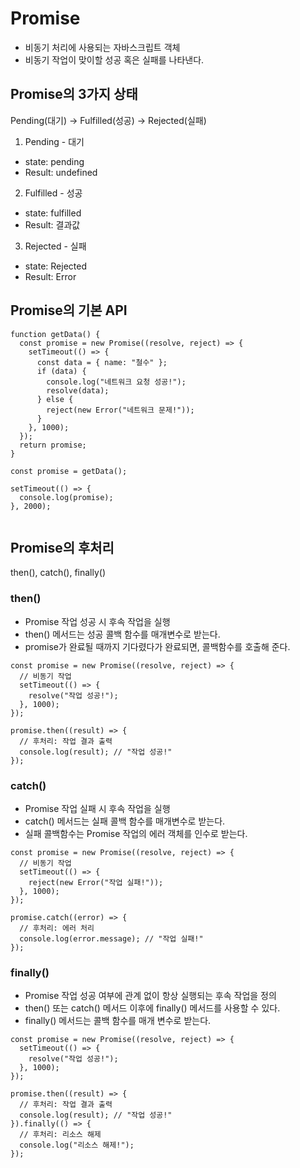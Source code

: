 # Promise

- 비동기 처리에 사용되는 자바스크립트 객체
- 비동기 작업이 맞이할 성공 혹은 실패를 나타낸다.

## Promise의 3가지 상태

Pending(대기) -> Fulfilled(성공) -> Rejected(실패)

1. Pending - 대기

- state: pending
- Result: undefined

2. Fulfilled - 성공

- state: fulfilled
- Result: 결과값

3. Rejected - 실패

- state: Rejected
- Result: Error

## Promise의 기본 API

```
function getData() {
  const promise = new Promise((resolve, reject) => {
    setTimeout(() => {
      const data = { name: "철수" };
      if (data) {
        console.log("네트워크 요청 성공!");
        resolve(data);
      } else {
        reject(new Error("네트워크 문제!"));
      }
    }, 1000);
  });
  return promise;
}

const promise = getData();

setTimeout(() => {
  console.log(promise);
}, 2000);


```

## Promise의 후처리

then(), catch(), finally()

### then()

- Promise 작업 성공 시 후속 작업을 실행
- then() 메서드는 성공 콜백 함수를 매개변수로 받는다.
- promise가 완료될 때까지 기다렸다가 완료되면, 콜백함수를 호출해 준다.

```
const promise = new Promise((resolve, reject) => {
  // 비동기 작업
  setTimeout(() => {
    resolve("작업 성공!");
  }, 1000);
});

promise.then((result) => {
  // 후처리: 작업 결과 출력
  console.log(result); // "작업 성공!"
});
```

### catch()

- Promise 작업 실패 시 후속 작업을 실행
- catch() 메서드는 실패 콜백 함수를 매개변수로 받는다.
- 실패 콜백함수는 Promise 작업의 에러 객체를 인수로 받는다.

```
const promise = new Promise((resolve, reject) => {
  // 비동기 작업
  setTimeout(() => {
    reject(new Error("작업 실패!"));
  }, 1000);
});

promise.catch((error) => {
  // 후처리: 에러 처리
  console.log(error.message); // "작업 실패!"
});
```

### finally()

- Promise 작업 성공 여부에 관계 없이 항상 실행되는 후속 작업을 정의
- then() 또는 catch() 메서드 이후에 finally() 메서드를 사용할 수 있다.
- finally() 메서드는 콜백 함수를 매개 변수로 받는다.

```
const promise = new Promise((resolve, reject) => {
  setTimeout(() => {
    resolve("작업 성공!");
  }, 1000);
});

promise.then((result) => {
  // 후처리: 작업 결과 출력
  console.log(result); // "작업 성공!"
}).finally(() => {
  // 후처리: 리소스 해제
  console.log("리소스 해제!");
});
```
